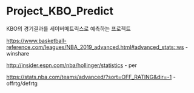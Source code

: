 # Project_KBO_Predict
KBO의 경기결과를 세이버메트릭스로 예측하는 프로젝트

https://www.basketball-reference.com/leagues/NBA_2019_advanced.html#advanced_stats::ws - winshare

http://insider.espn.com/nba/hollinger/statistics - per

https://stats.nba.com/teams/advanced/?sort=OFF_RATING&dir=-1 - offrtg/defrtg
